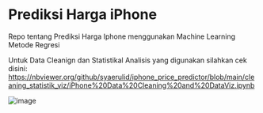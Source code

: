 # Prediksi Harga iPhone
Repo tentang Prediksi Harga Iphone menggunakan Machine Learning Metode Regresi

Untuk Data Cleanign dan Statistikal Analisis yang digunakan silahkan cek disini:
https://nbviewer.org/github/syaerulid/iphone_price_predictor/blob/main/cleaning_statistik_viz/iPhone%20Data%20Cleaning%20and%20DataViz.ipynb

![image](https://github.com/syaerulid/iphone_price_predictor/assets/119069839/2ae1f27d-81e5-43b5-bd94-02188649b5bd)


